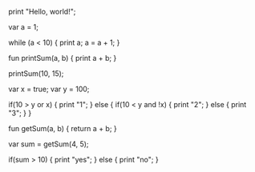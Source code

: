 
print "Hello, world!";

var a = 1;

while (a < 10) {
  print a;
  a = a + 1;
}

fun printSum(a, b) {
  print a + b;
}

printSum(10,  15);

var x = true;
var y = 100;

if(10 > y or x) {
  print "1";
} else {
  if(10 < y and !x) {
    print "2";
  } else {
    print "3";
  }
}

fun getSum(a, b) {
  return a + b;
}

var sum = getSum(4, 5);

if(sum > 10) {
  print "yes";
} else {
  print "no";
}


